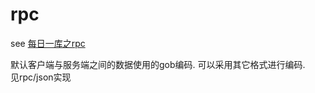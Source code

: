 # rpc

see [每日一库之rpc](https://zhuanlan.zhihu.com/p/139384493)

默认客户端与服务端之间的数据使用的gob编码. 可以采用其它格式进行编码.  
见rpc/json实现